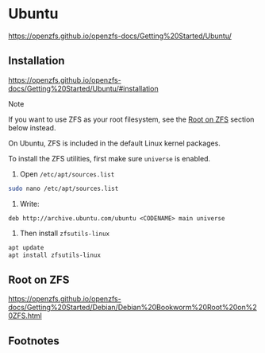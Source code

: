 # Ubuntu

https://openzfs.github.io/openzfs-docs/Getting%20Started/Ubuntu/





## Installation

https://openzfs.github.io/openzfs-docs/Getting%20Started/Ubuntu/#installation

> [!Note]
> If you want to use ZFS as your root filesystem, see the [Root on ZFS](#root-on-zfs) section below instead.

On Ubuntu, ZFS is included in the default Linux kernel packages. 

To install the ZFS utilities, first make sure `universe` is enabled.

1. Open `/etc/apt/sources.list`

```sh
sudo nano /etc/apt/sources.list
```

1. Write:

```
deb http://archive.ubuntu.com/ubuntu <CODENAME> main universe
```

1. Then install `zfsutils-linux`

```sh
apt update
apt install zfsutils-linux
```




## Root on ZFS

https://openzfs.github.io/openzfs-docs/Getting%20Started/Debian/Debian%20Bookworm%20Root%20on%20ZFS.html





## Footnotes

[^out1]: ⮟ `stdout` for `sudo apt install dpkg-dev linux-headers-generic linux-image-generic`  
    ```
    ...
    ```

